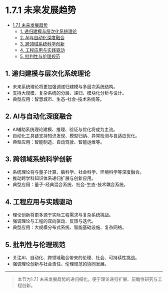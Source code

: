 # 1.7.1 未来发展趋势


<!-- TOC START -->

- [1.7.1 未来发展趋势](#171-未来发展趋势)
  - [1. 递归建模与层次化系统理论](#1-递归建模与层次化系统理论)
  - [2. AI与自动化深度融合](#2-ai与自动化深度融合)
  - [3. 跨领域系统科学创新](#3-跨领域系统科学创新)
  - [4. 工程应用与实践驱动](#4-工程应用与实践驱动)
  - [5. 批判性与伦理规范](#5-批判性与伦理规范)

<!-- TOC END -->

## 1. 递归建模与层次化系统理论

- 未来系统理论将更加强调递归建模与多层次系统结构。
- 支持大规模、复杂系统的分层、递归、模块化分析与设计。
- 典型应用：智慧城市、生态-社会-技术系统等。

## 2. AI与自动化深度融合

- AI辅助系统理论建模、推理、验证与优化将成为主流。
- 自动化工具链支持知识发现、模型归纳、异常检测与自适应优化。
- 典型应用：智能制造、自动驾驶、智能运维等。

## 3. 跨领域系统科学创新

- 系统理论将与量子计算、脑科学、社会科学、环境科学等深度融合。
- 推动跨学科知识体系递归扩展与创新应用。
- 典型应用：量子-经典混合系统、社会-生态-技术耦合系统。

## 4. 工程应用与实践驱动

- 理论创新将更多源于实际工程需求与复杂系统挑战。
- 强调理论与工程的双向驱动、反馈与迭代。
- 典型应用：大规模分布式系统、智能基础设施、复杂网络。

## 5. 批判性与伦理规范

- 关注AI、自动化、跨领域融合带来的伦理、社会、可持续性挑战。
- 强调理论创新与社会责任、伦理规范的协同发展。

---
> 本节为1.7.1 未来发展趋势的递归细化，便于理论递归扩展、前瞻性研究与工程创新。
